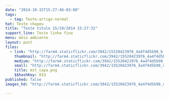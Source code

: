 ```yaml
---
date: "2014-10-15T15:27:46-03:00"
tags:
  - tag: Teste-artigo-normal
hat: Teste chapeu
title: "Teste titulo 15/10/2014 15:27:32"
support_line: Teste linha fina
menu: meio ambiente
layout: post
files:
  - link: "http://farm4.staticflickr.com/3942/15520423976_4a4f4d5b98_b.jpg"
    thumbnail: "http://farm4.staticflickr.com/3942/15520423976_4a4f4d5b98_t.jpg"
    medium: "http://farm4.staticflickr.com/3942/15520423976_4a4f4d5b98_z.jpg"
    small: "http://farm4.staticflickr.com/3942/15520423976_4a4f4d5b98_n.jpg"
    title: mst_capa.png
    $$hashKey: 01U
published: false
images_hd: "http://farm4.staticflickr.com/3942/15520423976_4a4f4d5b98_n.jpg"

---
```

